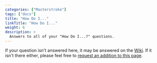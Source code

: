 ```yaml
---
categories: ["Masterstroke"]
tags: ["docs"] 
title: "How Do I..."
linkTitle: "How Do I..."
weight: 6
description: >
  Answers to all of your "How Do I...?" questions.
---
```


If your question isn't answered here, it may be answered on the [Wiki](https://wiki.fgsmodlists.com). If it isn't there either, please feel free to [request an addition to this page](https://github.com/ForgottenGlory/FGs-Modlists-Site/issues/new).